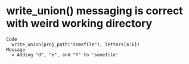 # write_union() messaging is correct with weird working directory

    Code
      write_union(proj_path("somefile"), letters[4:6])
    Message
      v Adding "d", "e", and "f" to 'somefile'

